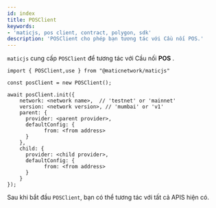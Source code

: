 ```yaml
---
id: index
title: POSClient
keywords:
- 'maticjs, pos client, contract, polygon, sdk'
description: 'POSClient cho phép bạn tương tác với Cầu nối POS.'
---
```


`maticjs` cung cấp `POSClient` để tương tác với Cầu nối **POS** .

```
import { POSClient,use } from "@maticnetwork/maticjs"

const posClient = new POSClient();

await posClient.init({
    network: <network name>,  // 'testnet' or 'mainnet'
    version: <network version>, // 'mumbai' or 'v1'
    parent: {
      provider: <parent provider>,
      defaultConfig: {
            from: <from address>
      }
    },
    child: {
      provider: <child provider>,
      defaultConfig: {
            from: <from address>
      }
    }
});

```

Sau khi bắt đầu `POSClient`, bạn có thể tương tác với tất cả APIS hiện có.
